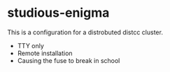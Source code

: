 # studious-enigma
This is a configuration for a distrobuted distcc cluster. 
- TTY only
- Remote installation
- Causing the fuse to break in school
